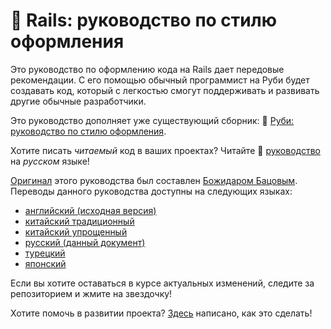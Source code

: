 # :green_book: Rails: руководство по стилю оформления

Это руководство по оформлению кода на Rails дает передовые рекомендации. С его
помощью обычный программист на Руби будет создавать код, который с легкостью
смогут поддерживать и развивать другие обычные разработчики.

Это руководство дополняет уже существующий сборник:
:blue_book: [Руби: руководство по стилю оформления][ruby-style-guide].

Хотите писать _читаемый_ код в ваших проектах? Читайте :green_book: [руководство][russian] на _русском_ языке!

[Оригинал][english] этого руководства был составлен
[Божидаром Бацовым][bbatsov]. Переводы данного руководства доступны на
следующих языках:

* [английский (исходная версия)][english]
* [китайский традиционный](https://github.com/JuanitoFatas/rails-style-guide/blob/master/README-zhTW.md)
* [китайский упрощенный](https://github.com/JuanitoFatas/rails-style-guide/blob/master/README-zhCN.md)
* [русский (данный документ)](https://github.com/arbox/rails-style-guide/blob/master/README-ruRU.md)
* [турецкий](https://github.com/tolgaavci/rails-style-guide/blob/master/README-trTR.md)
* [японский](https://github.com/satour/rails-style-guide/blob/master/README-jaJA.md)

Если вы хотите оставаться в курсе актуальных изменений, следите за репозиторием
и жмите на звездочку!

Хотите помочь в развитии проекта? [Здесь](CONTRIBUTING.md) написано, как это сделать!

[russian]: https://github.com/arbox/rails-style-guide/blob/master/README-ruRU.md
[english]: https://github.com/bbatsov/rails-style-guide/blob/master/README.md
[bbatsov]: https://github.com/bbatsov
[ruby-style-guide]: https://github.com/arbox/ruby-style-guide/blob/master/README-ruRU.md
